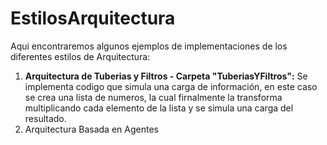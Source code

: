 # EstilosArquitectura

Aqui encontraremos algunos ejemplos de implementaciones de los diferentes estilos de Arquitectura:
1. **Arquitectura de Tuberias y Filtros - Carpeta "TuberiasYFiltros":** Se implementa codigo que simula una carga de información, en este caso se crea una lista de numeros, la cual firnalmente la transforma multiplicando cada elemento de la lista y se simula una carga del resultado.
2. Arquitectura Basada en Agentes
